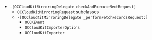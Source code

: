 - `-[OCCloudKitMirroringDelegate checkAndExecuteNextRequest]`
    - `OCCloudKitMirroringRequest` subclasses
    - `-[OCCloudKitMirroringDelegate _performFetchRecordsRequest:]`
        - `OCCKEvent`
        - `OCCloudKitImporterOptions`
        - `OCCloudKitImporter`
